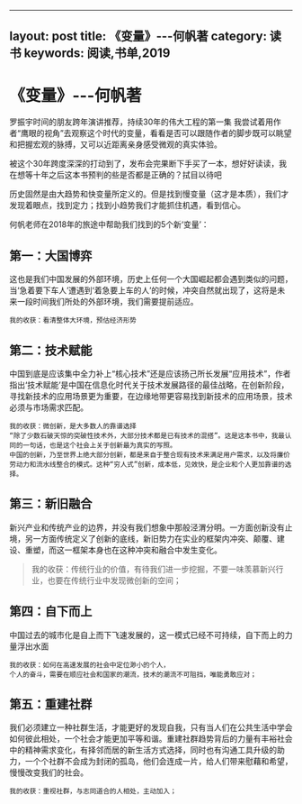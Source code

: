 
---
layout: post
title: 《变量》---何帆著
category: 读书
keywords: 阅读,书单,2019
---

# 《变量》---何帆著
罗振宇时间的朋友跨年演讲推荐，持续30年的伟大工程的第一集
我尝试着用作者“鹰眼的视角”去观察这个时代的变量，看看是否可以跟随作者的脚步既可以眺望和把握宏观的脉搏，又可以近距离亲身感受微观的真实体验。

被这个30年跨度深深的打动到了，发布会完果断下手买了一本，想好好读读，我在想等十年之后这本书预判的些是否都是正确的？拭目以待吧

历史固然是由大趋势和快变量所定义的。但是找到慢变量（这才是本质），我们才发现着眼点，找到定力；找到小趋势我们才能抓住机遇，看到信心。

何帆老师在2018年的旅途中帮助我们找到的5个新‘变量’：
## 第一：大国博弈
这也是我们中国发展的外部环境，历史上任何一个大国崛起都会遇到类似的问题，当‘急着要下车人’遭遇到‘着急要上车的人’的时候，冲突自然就出现了，这将是未来一段时间我们所处的外部环境，我们需要提前适应。
``` 
我的收获：看清整体大环境，预估经济形势
```

## 第二：技术赋能
中国到底是应该集中全力补上“核心技术”还是应该扬己所长发展“应用技术”，作者指出‘技术赋能’是中国在信息化时代关于技术发展路径的最佳战略，在创新阶段，寻找新技术的应用场景更为重要，在边缘地带更容易找到新技术的应用场景，技术必须与市场需求匹配。


```
我的收获：微创新，是大多数人的靠谱选择
“除了少数石破天惊的突破性技术外，大部分技术都是已有技术的混搭”。这是这本书中，我最认同的一句话，也是这个社会上关于创新最为真实的写照。
中国的创新，乃至世界上绝大部分创新，都是来自于整合现有技术来满足用户需求，以及将廉价劳动力和流水线整合的模式。这种“穷人式”创新，成本低，见效快，是企业和个人更加靠谱的选择。
```


## 第三：新旧融合
新兴产业和传统产业的边界，并没有我们想象中那般泾渭分明。一方面创新没有止境，另一方面传统定义了创新的底线，新旧势力在实业的框架内冲突、颠覆、建设、重塑，而这一框架本身也在这种冲突和融合中发生变化。
> 我的收获：传统行业的价值，有待我们进一步挖掘，不要一味羡慕新兴行业，也要在传统行业中发现微创新的空间；

## 第四：自下而上
中国过去的城市化是自上而下飞速发展的，这一模式已经不可持续，自下而上的力量浮出水面

```
我的收获：如何在高速发展的社会中定位渺小的个人，
个人的奋斗，需要在顺应社会和国家的潮流，技术的潮流不可阻挡，唯能勇敢应对；
```

## 第五：重建社群
我们必须建立一种社群生活，才能更好的发现自我，只有当人们在公共生活中学会如何彼此相处，一个社会才能更加平等和谐。重建社群趋势背后的力量有丰裕社会中的精神需求变化，有择邻而居的新生活方式选择，同时也有沟通工具升级的助力，一个个社群不会成为封闭的孤岛，他们会连成一片，给人们带来慰藉和希望，慢慢改变我们的社会。


```
我的收获：重视社群，与志同道合的人相处，主动加入；
```

